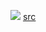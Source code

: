 ![](https://i.imgur.com/Gw575G5.png)
[src](https://twitter.com/tylerthecreator/status/285670822264307712)
